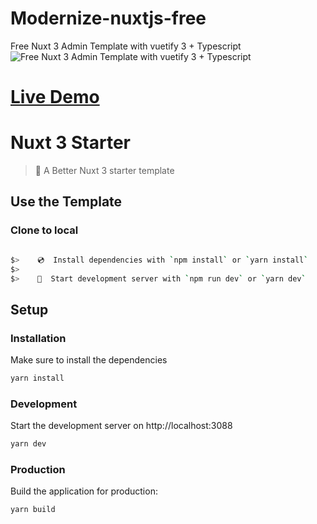 # Modernize-nuxtjs-free

Free Nuxt 3 Admin Template with vuetify 3 + Typescript
<img src="https://adminmart.com/wp-content/uploads/2023/02/modernize-free-vuetify-dashboard.png" alt="Free Nuxt 3 Admin Template with vuetify 3 + Typescript"/>
# <a href="https://modernize-nuxtjs-free.netlify.app">Live Demo </a>


# Nuxt 3 Starter

> 💚 A Better Nuxt 3 starter template

## Use the Template

### Clone to local

```bash

$>    💿  Install dependencies with `npm install` or `yarn install`
$>
$>    🚀  Start development server with `npm run dev` or `yarn dev`
```

## Setup

### Installation

Make sure to install the dependencies

```bash
yarn install
```

### Development

Start the development server on http://localhost:3088

```bash
yarn dev
```

### Production

Build the application for production:

```bash
yarn build
```


